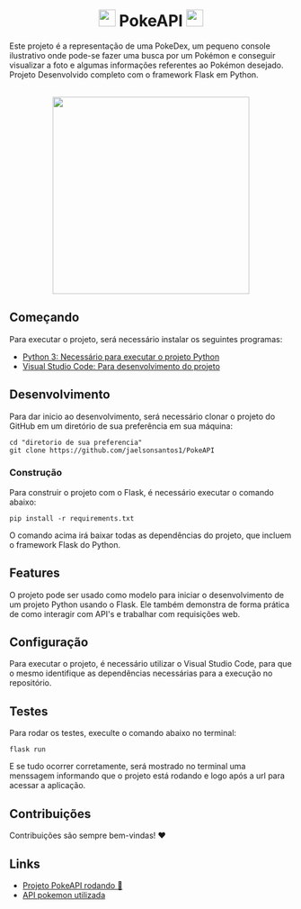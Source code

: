 <div align="center">
  <h1><img src="https://media.discordapp.net/attachments/999121878285307935/1012490812858302474/pikachu.png" width="30"> PokeAPI <img src="https://media.discordapp.net/attachments/999121878285307935/1012490812858302474/pikachu.png" width="30"></h1>
</div>

Este projeto é a representação de uma PokeDex, um pequeno console ilustrativo onde pode-se fazer uma busca por um Pokémon e conseguir visualizar a foto e algumas informações referentes ao Pokémon desejado. Projeto Desenvolvido completo com o framework Flask em Python.

<div align="center"><br>
  <img src="https://cdn.discordapp.com/attachments/999121878285307935/1012769343794323487/unknown.png" width="350">
</div>



## Começando

Para executar o projeto, será necessário instalar os seguintes programas:

- [Python 3: Necessário para executar o projeto Python](https://www.python.org/downloads/)
- [Visual Studio Code: Para desenvolvimento do projeto](https://code.visualstudio.com/)

## Desenvolvimento

Para dar inicio ao desenvolvimento, será necessário clonar o projeto do GitHub em um diretório de sua preferência em sua máquina:

```shell
cd "diretorio de sua preferencia"
git clone https://github.com/jaelsonsantos1/PokeAPI
```

### Construção

Para construir o projeto com o Flask, é necessário executar o comando abaixo:

```shell
pip install -r requirements.txt
``` 

O comando acima irá baixar todas as dependências do projeto, que incluem o framework Flask do Python.

## Features

O projeto pode ser usado como modelo para iniciar o desenvolvimento de um projeto Python usando o Flask. Ele também demonstra de forma prática de como interagir com API's e trabalhar com requisições web.

## Configuração

Para executar o projeto, é necessário utilizar o Visual Studio Code, para que o mesmo identifique as dependências necessárias para a execução no repositório.

## Testes

Para rodar os testes, execulte o comando abaixo no terminal:

```
flask run
```

E se tudo ocorrer corretamente, será mostrado no terminal uma menssagem informando que o projeto está rodando e logo após a url para acessar a aplicação.

## Contribuições

Contribuições são sempre bem-vindas! ❤️

## Links

- [Projeto PokeAPI rodando 🚀](https://medium.com/@giu.drawer/criando-um-arquivo-readme-para-o-seu-projeto-afd66ce1af40)
- [API pokemon utilizada](https://pokeapi.co/)
